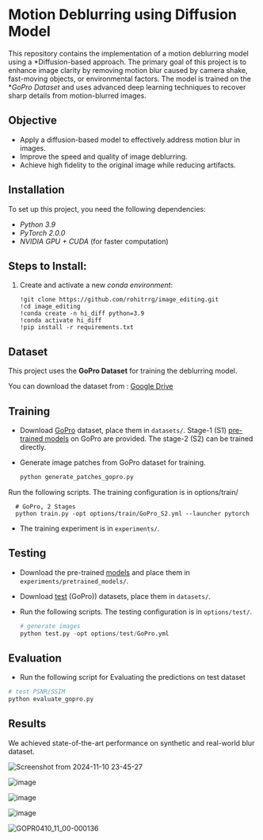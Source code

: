 # Motion Deblurring using Diffusion Model

This repository contains the implementation of a motion deblurring model using a *Diffusion-based approach. The primary goal of this project is to enhance image clarity by removing motion blur caused by camera shake, fast-moving objects, or environmental factors. The model is trained on the **GoPro Dataset* and uses advanced deep learning techniques to recover sharp details from motion-blurred images.

## Objective

- Apply a diffusion-based model to effectively address motion blur in images.
- Improve the speed and quality of image deblurring.
- Achieve high fidelity to the original image while reducing artifacts.

## Installation

To set up this project, you need the following dependencies:

- *Python 3.9*  
- *PyTorch 2.0.0*  
- *NVIDIA GPU + CUDA* (for faster computation)

## Steps to Install:

1. Create and activate a new *conda environment*:
   ```bah
   !git clone https://github.com/rohitrrg/image_editing.git
   !cd image_editing
   !conda create -n hi_diff python=3.9
   !conda activate hi_diff
   !pip install -r requirements.txt
   ```

## Dataset

This project uses the **GoPro Dataset** for training the deblurring model.

You can download the dataset from : [Google Drive](https://drive.google.com/file/d/1KYmgaQj0LWSCL6ygtXcuBZ6DfJgO09RQ/view?usp=drive_link)

## Training

- Download [GoPro](https://drive.google.com/file/d/1KYmgaQj0LWSCL6ygtXcuBZ6DfJgO09RQ/view?usp=drive_link) dataset, place them in `datasets/`.
   Stage-1 (S1) [pre-trained models](https://drive.google.com/file/d/1g4aKgt_eMqGcIKqj-NiFLR80tY510KZr/view?usp=drive_link) on GoPro are provided. The stage-2 (S2) can be trained directly.

- Generate image patches from GoPro dataset for training.

  ```python
  python generate_patches_gopro.py 
  ```
Run the following scripts. The training configuration is in options/train/ 
```shell
  # GoPro, 2 Stages
  python train.py -opt options/train/GoPro_S2.yml --launcher pytorch
```
- The training experiment is in `experiments/`.

## Testing

- Download the pre-trained [models]() and place them in `experiments/pretrained_models/`.

- Download [test](https://drive.google.com/file/d/1pUFsJQleqCGTeeHnsSukJU0oSbjjWIJP/view?usp=drive_link) (GoPro)) datasets, place them in `datasets/`.

- Run the following scripts. The testing configuration is in `options/test/`.
  ```python
  # generate images
  python test.py -opt options/test/GoPro.yml
  ```

## Evaluation

- Run the following script for Evaluating the predictions on test dataset

```python
# test PSNR/SSIM
python evaluate_gopro.py
```
## Results
We achieved state-of-the-art performance on synthetic and real-world blur dataset.

![Screenshot from 2024-11-10 23-45-27](https://github.com/user-attachments/assets/6fab7cb5-6ffe-4a02-88c7-9dd368b2fd86)

![image](https://github.com/user-attachments/assets/bc0ae3db-a0ff-498f-b31e-06b656c8f467)

![image](https://github.com/user-attachments/assets/dcd4f566-e7c9-4b6d-a32d-b0f20a9460b5)

![image](https://github.com/user-attachments/assets/75052396-c041-4637-8efa-69367ca648e1)

![GOPR0410_11_00-000136](https://github.com/user-attachments/assets/01103d96-58d0-4dd7-ab56-276366427910)
